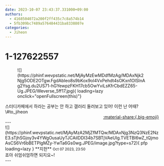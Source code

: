 ```yaml
---
date: 2023-10-07 23:43:37.331000+09:00
authors:
  - 4168504072a200f2ff435c7c8a574b14
  - 5fb309bc7489a576484431ba8338807e
categories:
  - Jiheon
---
```


# 1-127622557

<div class="post-container" markdown="1">
<div class="content-container md-sidebar__scrollwrap" markdown="1">


<figure markdown="1">
![](https://phinf.wevpstatic.net/MjAyMzEwMDdfMzAg/MDAxNjk2Njg5ODE2OTgw.FgdAbIeo8s9bKox9ol4VxPehdt4sOKxn1OlSInAg2Ysg.du2US71-hGYewpzFKH17cb5OwYviLsKfrCbdEZZ65-Ug.JPEG/Weverse_5ff17.jpg){ loading=lazy onclick="openFullscreen(this)"}
</figure>
스터디카페에서 하라는 공부는 안 하고 갤러리 둘러보고 있어! 이런 난 어때?<br>\#to_jiheon 

</div>
</div>

<div style="text-align: right;" markdown="1">
<a href="https://weverse.io/fromis9/fanpost/1-127622557" style="text-align: right;">:material-share:{.big-emoji}</a>
</div>
---

<div class="comments-container md-sidebar__scrollwrap" markdown="1">
<div class="comment" markdown="1">
<div class='id-container' markdown="1">
![](https://phinf.wevpstatic.net/MjAyMzA2MjZfMTQw/MDAxNjg3NzQ3NzE2NzE3.sTjhSGjoy3v4YWgOusaUyTJCAiIDDI34b7SBTjVAeUIg.TVETBI6wZ_tQjmoAsCS6Vr6bBETPlgMZy-YwTa6Gs0wg.JPEG/image.jpg?type=s72){ pfp loading=lazy }
**<span class="artist">지헌</span>** <small>Oct 07 2023, 23:50</small><br>
</div>
<div class='comment-body' markdown="1">
죠아 쉬엄쉬엄하면 되지요~!
</div>
</div>
</div>
---
